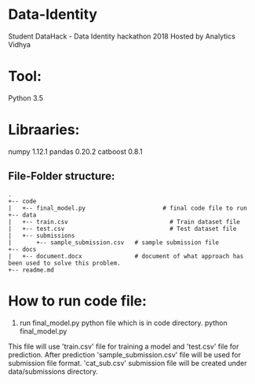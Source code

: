 # Data-Identity
Student DataHack - Data Identity hackathon 2018 Hosted by Analytics Vidhya 

Tool:
==================================
Python 3.5

Libraaries:
==================================
numpy 1.12.1
pandas 0.20.2
catboost 0.8.1

File-Folder structure:
------------------------
```
.
+-- code
|   +-- final_model.py 					    # final code file to run
+-- data
|   +-- train.csv  						      # Train dataset file
|   +-- test.csv   						      # Test dataset file
|   +-- submissions
|       +-- sample_submission.csv 	# sample submission file
+-- docs
|   +-- document.docx               # document of what approach has been used to solve this problem.
+-- readme.md
```

How to run code file:
==================================
1) run final_model.py python file which is in code directory.
   python final_model.py

This file will use 'train.csv' file for training a model and 'test.csv' file for prediction.
After prediction 'sample_submission.csv' file will be used for submission file format.
'cat_sub.csv' submission file will be created under data/submissions directory.
